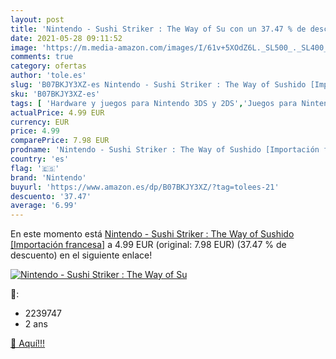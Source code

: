 ```yaml
---
layout: post
title: 'Nintendo - Sushi Striker : The Way of Su con un 37.47 % de descuento'
date: 2021-05-28 09:11:52
image: 'https://m.media-amazon.com/images/I/61v+5XOdZ6L._SL500_._SL400_.jpg'
comments: true
category: ofertas
author: 'tole.es'
slug: 'B07BKJY3XZ-es Nintendo - Sushi Striker : The Way of Sushido [Importación...'
sku: 'B07BKJY3XZ-es'
tags: [ 'Hardware y juegos para Nintendo 3DS y 2DS','Juegos para Nintendo 3DS y 2DS','Videojuegos','nintendo', ]
actualPrice: 4.99 EUR
currency: EUR
price: 4.99
comparePrice: 7.98 EUR
prodname: 'Nintendo - Sushi Striker : The Way of Sushido [Importación francesa]'
country: 'es'
flag: '🇪🇸'
brand: 'Nintendo'
buyurl: 'https://www.amazon.es/dp/B07BKJY3XZ/?tag=tolees-21'
descuento: '37.47'
average: '6.99'
---
```


En este momento está [Nintendo - Sushi Striker : The Way of Sushido [Importación francesa]](https://www.amazon.es/dp/B07BKJY3XZ/?tag=tolees-21) a 4.99 EUR (original: 7.98 EUR) (37.47 %  de descuento) en el siguiente enlace!

[![Nintendo - Sushi Striker : The Way of Su](https://m.media-amazon.com/images/I/61v+5XOdZ6L._SL500_._SL400_.jpg)](https://www.amazon.es/dp/B07BKJY3XZ/?tag=tolees-21)

🔎:

- 2239747
- 2 ans

[🛒 Aquí!!!](https://www.amazon.es/dp/B07BKJY3XZ/?tag=tolees-21)
